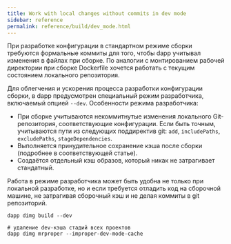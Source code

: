 ```yaml
---
title: Work with local changes without commits in dev mode
sidebar: reference
permalink: reference/build/dev_mode.html
---
```


При разработке конфигурации в стандартном режиме сборки требуются формальные коммиты для того, чтобы dapp учитывал изменения в файлах при сборке. По аналогии с монтированием рабочей директории при сборке Dockerfile хочется работать с текущим состоянием локального репозитория.

Для облегчения и ускорения процесса разработки конфигурации сборки, в dapp предусмотрен специальный режим разработчика, включаемый опцией `--dev`. Особенности режима разработчика:
* При сборке учитываются некоммитнутые изменения локального Git-репозитория, соответствующие конфигурации. Если быть точным, учитываются пути из следующих поддиректив git: `add`, `includePaths`, `excludePaths`, `stageDependencies`.
* Выполняется принудительное сохранение кэша после сборки (подробнее в соответствующей статье).
* Создаётся отдельный кэш образов, который никак не затрагивает стандатный.

Работа в режиме разработчика может быть удобна не только при локальной разработке, но и если требуется отладить код на сборочной машине, не затрагивая сборочный кэш и не делая коммиты в git репозиторий.

```
dapp dimg build --dev

# удаление dev-кэша стадий всех проектов
dapp dimg mrproper --improper-dev-mode-cache    
```
